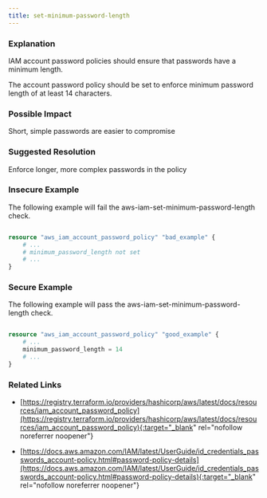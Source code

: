 ```yaml
---
title: set-minimum-password-length
---
```


### Explanation

IAM account password policies should ensure that passwords have a minimum length. 

The account password policy should be set to enforce minimum password length of at least 14 characters.

### Possible Impact
Short, simple passwords are easier to compromise

### Suggested Resolution
Enforce longer, more complex passwords in the policy


### Insecure Example

The following example will fail the aws-iam-set-minimum-password-length check.

```terraform

resource "aws_iam_account_password_policy" "bad_example" {
	# ...
	# minimum_password_length not set
	# ...
}

```



### Secure Example

The following example will pass the aws-iam-set-minimum-password-length check.

```terraform

resource "aws_iam_account_password_policy" "good_example" {
	# ...
	minimum_password_length = 14
	# ...
}

```




### Related Links


- [https://registry.terraform.io/providers/hashicorp/aws/latest/docs/resources/iam_account_password_policy](https://registry.terraform.io/providers/hashicorp/aws/latest/docs/resources/iam_account_password_policy){:target="_blank" rel="nofollow noreferrer noopener"}

- [https://docs.aws.amazon.com/IAM/latest/UserGuide/id_credentials_passwords_account-policy.html#password-policy-details](https://docs.aws.amazon.com/IAM/latest/UserGuide/id_credentials_passwords_account-policy.html#password-policy-details){:target="_blank" rel="nofollow noreferrer noopener"}


